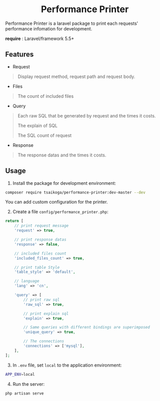 <h1 align="center">Performance Printer</h1>

Performance Printer is a laravel package to print each requests' performance infomation for development.

**require** : Laravel/framework 5.5+

## Features
- Request
> Display request method, request path and request body.
- Files
> The count of included files
- Query
> Each raw SQL that be generated by request and the times it costs.
>
> The explain of SQL
>
> The SQL count of request
- Response
> The response datas and the times it costs.

## Usage
1. Install the package for development environment:
```bash
composer require tsaikoga/performance-printer:dev-master --dev
```

You can add custom configuration for the printer.

2. Create a file `config/performance_printer.php`:
```php
return [
    // print request message
    'request' => true,

    // print response datas
    'response' => false,

    // included files count
    'included_files_count' => true,

    // print table Style
    'table_style' => 'default',

    // language
    'lang' => 'cn',

    'query' => [
        // print raw sql
        'raw_sql' => true,

        // print explain sql
        'explain' => true,

        // Same queries with different bindings are superimposed
        'unique_query' => true,

        // The connections
        'connections' => ['mysql'],
    ],
];
```

3. In `.env` file, set `local` to the application environment:
```bash
APP_ENV=local
```

4. Run the server:
```bash
php artisan serve
```
